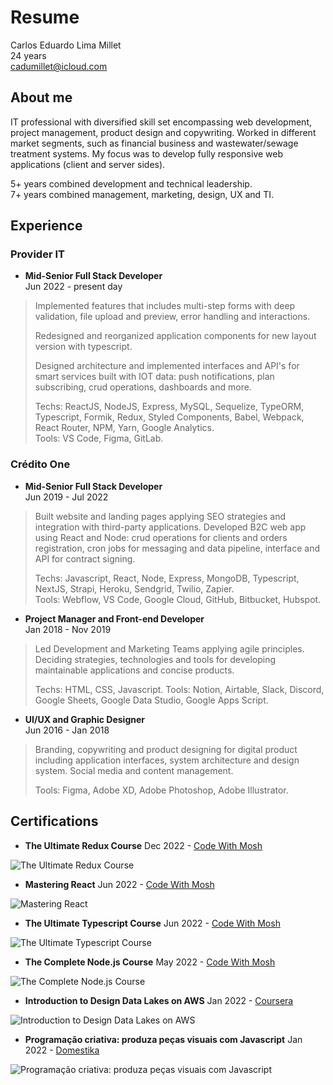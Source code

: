 # Resume
Carlos Eduardo Lima Millet  
24 years  
cadumillet@icloud.com

## About me
IT professional with diversified skill set encompassing web development, project management, product design and copywriting. Worked in different market segments, such as financial business and wastewater/sewage treatment systems. My focus was to develop fully responsive web applications (client and server sides).

5+ years combined development and technical leadership.  
7+ years combined management, marketing, design, UX and TI. 

## Experience

### Provider IT
- **Mid-Senior Full Stack Developer**  
Jun 2022 - present day

> Implemented features that includes multi-step forms with deep validation, file upload and preview, error handling and interactions.
> 
> Redesigned and reorganized application components for new layout version with typescript.
> 
> Designed architecture and implemented interfaces and API's for smart services built with IOT data: push notifications, plan subscribing, crud operations, dashboards and more.  
>  
> Techs: ReactJS, NodeJS, Express, MySQL, Sequelize, TypeORM, Typescript, Formik, Redux, Styled
Components, Babel, Webpack, React Router, NPM, Yarn, Google Analytics.  
> Tools: VS Code, Figma, GitLab.

### Crédito One
- **Mid-Senior Full Stack Developer**  
Jun 2019 - Jul 2022  

> Built website and landing pages applying SEO strategies and integration with third-party applications. Developed B2C web app using React and Node: crud operations for clients and orders registration, cron jobs for messaging and data pipeline, interface and API for contract signing.  
> 
> Techs: Javascript, React, Node, Express, MongoDB, Typescript, NextJS, Strapi, Heroku, Sendgrid, Twilio, Zapier.  
> Tools: Webflow, VS Code, Google Cloud, GitHub, Bitbucket, Hubspot.

- **Project Manager and Front-end Developer**  
Jan 2018 - Nov 2019

> Led Development and Marketing Teams applying agile principles. Deciding strategies, technologies and tools for developing maintainable applications and concise products.  
>
> Techs: HTML, CSS, Javascript.
> Tools: Notion, Airtable, Slack, Discord, Google Sheets, Google Data Studio, Google Apps Script.

- **UI/UX and Graphic Designer**  
Jun 2016 - Jan 2018

> Branding, copywriting and product designing for digital product including application interfaces, system architecture and design system. Social media and content management.  
> 
> Tools: Figma, Adobe XD, Adobe Photoshop, Adobe Illustrator.

## Certifications
- **The Ultimate Redux Course** 
Dec 2022 - [Code With Mosh](https://codewithmosh.com/p/ultimate-redux)

![The Ultimate Redux Course](../assets/certificates/mosh-the-ultimate-redux-course.png)  

- **Mastering React** 
Jun 2022 - [Code With Mosh](https://codewithmosh.com/p/mastering-react)

![Mastering React](../assets/certificates/mosh-mastering-react.png)  

- **The Ultimate Typescript Course** 
Jun 2022 - [Code With Mosh](https://codewithmosh.com/p/the-ultimate-typescript)

![The Ultimate Typescript Course](../assets/certificates/mosh-the-ultimate-typescript-course.png)  

- **The Complete Node.js Course** 
May 2022 - [Code With Mosh](https://codewithmosh.com/p/the-complete-node-js-course)

![The Complete Node.js Course](../assets/certificates/mosh-the-complete-node-js-course.png)  

- **Introduction to Design Data Lakes on AWS** 
Jan 2022 - [Coursera](https://www.coursera.org/learn/introduction-to-designing-data-lakes-in-aws/)

![Introduction to Design Data Lakes on AWS](../assets/certificates/coursera-intro-to-design-datalakes-on-aws.png)  

- **Programação criativa: produza peças visuais com Javascript** 
Jan 2022 - [Domestika](https://www.domestika.org/pt/courses/2729-programacao-criativa-produza-pecas-visuais-com-javascript)

![Programação criativa: produza peças visuais com Javascript](../assets/certificates/domestika-producao-criativa.png)  

